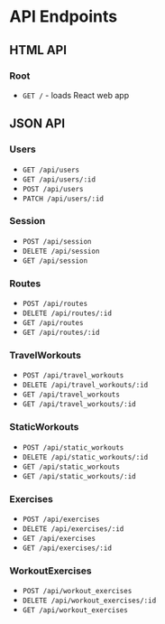 # API Endpoints

## HTML API

### Root

- `GET /` - loads React web app

## JSON API

### Users

* `GET /api/users`
* `GET /api/users/:id`
* `POST /api/users`
* `PATCH /api/users/:id`

### Session

* `POST /api/session`
* `DELETE /api/session`
* `GET /api/session`

### Routes

* `POST /api/routes`
* `DELETE /api/routes/:id`
* `GET /api/routes`
* `GET /api/routes/:id`


### TravelWorkouts

* `POST /api/travel_workouts`
* `DELETE /api/travel_workouts/:id`
* `GET /api/travel_workouts`
* `GET /api/travel_workouts/:id`

### StaticWorkouts

* `POST /api/static_workouts`
* `DELETE /api/static_workouts/:id`
* `GET /api/static_workouts`
* `GET /api/static_workouts/:id`

### Exercises

* `POST /api/exercises`
* `DELETE /api/exercises/:id`
* `GET /api/exercises`
* `GET /api/exercises/:id`

### WorkoutExercises

* `POST /api/workout_exercises`
* `DELETE /api/workout_exercises/:id`
* `GET /api/workout_exercises`
